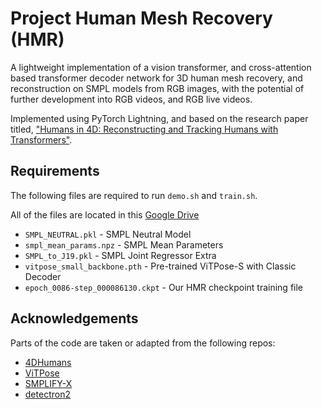 # Project Human Mesh Recovery (HMR)
A lightweight implementation of a vision transformer, and cross-attention based transformer decoder network for 3D human mesh recovery, and reconstruction on SMPL models from RGB images, with the potential of further development into RGB videos, and RGB live videos.

Implemented using PyTorch Lightning, and based on the research paper titled, ["Humans in 4D: Reconstructing and Tracking Humans with Transformers"](https://shubham-goel.github.io/4dhumans/).

## Requirements
The following files are required to run `demo.sh` and `train.sh`.

All of the files are located in this [Google Drive](https://drive.google.com/drive/folders/1gwPu7umbOtAhpKt2stLFmqmiMMF9H7b6?usp=sharing)

- `SMPL_NEUTRAL.pkl` - SMPL Neutral Model
- `smpl_mean_params.npz` - SMPL Mean Parameters
- `SMPL_to_J19.pkl` - SMPL Joint Regressor Extra
- `vitpose_small_backbone.pth` - Pre-trained ViTPose-S with Classic Decoder
- `epoch_0086-step_000086130.ckpt` - Our HMR checkpoint training file 

## Acknowledgements
Parts of the code are taken or adapted from the following repos:
- [4DHumans](https://github.com/shubham-goel/4D-Humans)
- [ViTPose](https://github.com/ViTAE-Transformer/ViTPose?tab=readme-ov-file)
- [SMPLIFY-X](https://github.com/vchoutas/smplify-x)
- [detectron2](https://github.com/facebookresearch/detectron2)
